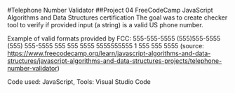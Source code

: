 #Telephone Number Validator
##Project 04 FreeCodeCamp JavaScript Algorithms and Data Structures certification
The goal was to create checker tool to verify if provided input (a string) is a valid US phone number.

Example of valid formats provided by FCC:
555-555-5555
(555)555-5555
(555) 555-5555
555 555 5555
5555555555
1 555 555 5555
(source: https://www.freecodecamp.org/learn/javascript-algorithms-and-data-structures/javascript-algorithms-and-data-structures-projects/telephone-number-validator)

Code used: JavaScript, Tools: Visual Studio Code
